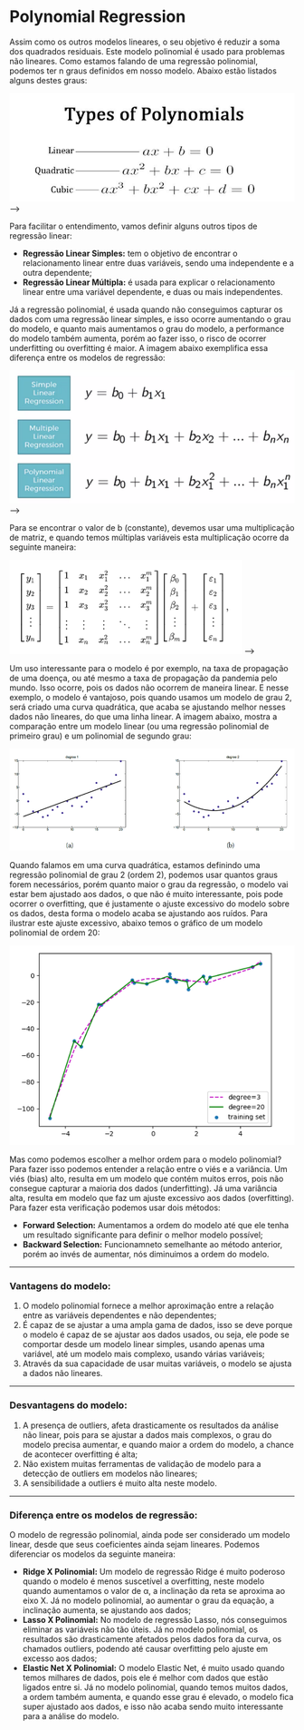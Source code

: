 # Polynomial Regression

Assim como os outros modelos lineares, o seu objetivo é reduzir a soma dos quadrados residuais. Este modelo polinomial é usado para problemas não lineares. Como estamos falando 
de uma regressão polinomial, podemos ter n graus definidos em nosso modelo. Abaixo estão listados alguns destes graus:

![types of polynomials](./Images/types-of-polynomials.png) -->

Para facilitar o entendimento, vamos definir alguns outros tipos de regressão linear:
* **Regressão Linear Simples:** tem o objetivo de encontrar o relacionamento linear entre duas variáveis, sendo uma independente e a outra dependente;
* **Regressão Linear Múltipla:**  é usada para explicar o relacionamento linear entre uma variável dependente, e duas ou mais independentes.

Já a regressão polinomial, é usada quando não conseguimos capturar os dados com uma regressão linear simples, e isso ocorre aumentando o grau do modelo, e quanto mais aumentamos 
o grau do modelo, a performance do modelo também aumenta, porém ao fazer isso, o risco de ocorrer underfitting ou overfitting é maior. A imagem abaixo exemplifica essa diferença 
entre os modelos de regressão: 

![types of models](./Images/simple-multiple-pol-linear.jpeg) -->

Para se encontrar o valor de b (constante), devemos usar uma multiplicação de matriz, e quando temos múltiplas variáveis esta multiplicação ocorre da seguinte maneira:

![mult matrix](./Images/mult-matrix.png) -->

Um uso interessante para o modelo é por exemplo, na taxa de propagação de uma doença, ou até mesmo a taxa de propagação da pandemia pelo mundo. Isso ocorre, pois os dados não 
ocorrem de maneira linear. E nesse exemplo, o modelo é vantajoso, pois quando usamos um modelo de grau 2, será criado uma curva quadrática, que acaba se ajustando melhor nesses 
dados não lineares, do que uma linha linear. A imagem abaixo, mostra a comparação entre um modelo linear (ou uma regressão polinomial de primeiro grau) e um polinomial de segundo 
grau:

![comp linear x polynomial](./Images/comp-linear-x-polynomial.png)

Quando falamos em uma curva quadrática, estamos definindo uma regressão polinomial de grau 2 (ordem 2), podemos usar quantos graus forem necessários, porém quanto maior o grau da 
regressão, o modelo vai estar bem ajustado aos dados, o que não é muito interessante, pois pode ocorrer o overfitting, que é justamente o ajuste excessivo do modelo sobre os 
dados, desta forma o modelo acaba se ajustando aos ruídos. Para ilustrar este ajuste excessivo, abaixo temos o gráfico de um modelo polinomial de ordem 20:

![comp polynomial 20 degree](./Images/comp-polynomial-20-degree.png)

Mas como podemos escolher a melhor ordem para o modelo polinomial? Para fazer isso podemos entender a relação entre o viés e a variância. Um viés (bias) alto, resulta em um 
modelo que contém muitos erros, pois não consegue capturar a maioria dos dados (underfitting). Já uma variância alta, resulta em modelo que faz um ajuste excessivo aos dados 
(overfitting). Para fazer esta verificação podemos usar dois métodos:
* **Forward Selection:** Aumentamos a ordem do modelo até que ele tenha um resultado significante para definir o melhor modelo possível;
* **Backward Selection:** Funcionamneto semelhante ao método anterior, porém ao invés de aumentar, nós diminuimos a ordem do modelo.

---

### Vantagens do modelo:
1. O modelo polinomial fornece a melhor aproximação entre a relação entre as variáveis dependentes e não dependentes;
2. É capaz de se ajustar a uma ampla gama de dados, isso se deve porque o modelo é capaz de se ajustar aos dados usados, ou seja, ele pode se comportar desde um modelo linear 
simples, usando apenas uma variável, até um modelo mais complexo, usando várias variáveis;
3. Através da sua capacidade de usar muitas variáveis, o modelo se ajusta a dados não lineares.

---

### Desvantagens do modelo:
1. A presença de outliers, afeta drasticamente os resultados da análise não linear, pois para se ajustar a dados mais complexos, o grau do modelo precisa aumentar, e quando maior 
a ordem do modelo, a chance de acontecer overfitting é alta;
2. Não existem muitas ferramentas de validação de modelo para a detecção de outliers em modelos não lineares;
3. A sensibilidade a outliers é muito alta neste modelo.

---

### Diferença entre os modelos de regressão:
O modelo de regressão polinomial, ainda pode ser considerado um modelo linear, desde que seus coeficientes ainda sejam lineares. Podemos diferenciar os modelos da seguinte maneira:
* **Ridge X Polinomial:** Um modelo de regressão Ridge é muito poderoso quando o modelo é menos suscetível a overfitting, neste modelo quando aumentamos o valor de α, a inclinação 
da reta se aproxima ao eixo X. Já no modelo polinomial, ao aumentar o grau da equação, a inclinação aumenta, se ajustando aos dados;
* **Lasso X Polinomial:** No modelo de regressão Lasso, nós conseguimos eliminar as variáveis não tão úteis. Já no modelo polinomial, os resultados são drasticamente afetados 
pelos dados fora da curva, os chamados outliers, podendo até causar overfitting pelo ajuste em excesso aos dados;
* **Elastic Net X Polinomial:** O modelo Elastic Net, é muito usado quando temos milhares de dados, pois ele é melhor com dados que estão ligados entre si. Já no modelo polinomial,
quando temos muitos dados, a ordem também aumenta, e quando esse grau é elevado, o modelo fica super ajustado aos dados, e isso não acaba sendo muito interessante para a análise 
do modelo. 
